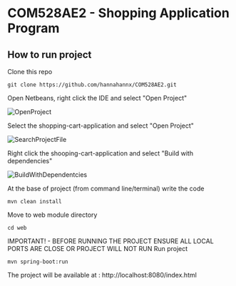 # COM528AE2 - Shopping Application Program 

## How to run project

Clone this repo
```
git clone https://github.com/hannahannx/COM528AE2.git
```


Open Netbeans, right click the IDE and select "Open Project"

![OpenProject](https://user-images.githubusercontent.com/72127228/148647825-eb199c75-8006-4216-9803-ce0ef757835e.png)

Select the shopping-cart-application and select "Open Project"

![SearchProjectFile](https://user-images.githubusercontent.com/72127228/148647865-88febeba-abea-4fb7-a37d-d406d372ad10.png)

Right click the shooping-cart-application and select "Build with dependencies"

![BuildWithDependentcies](https://user-images.githubusercontent.com/72127228/148647924-bd807108-e98b-4bf0-8140-1bd32853404e.png)



At the base of project (from command line/terminal) write the code
```
mvn clean install
```
Move to web module directory
```
cd web
```

IMPORTANT! - BEFORE RUNNING THE PROJECT ENSURE ALL LOCAL PORTS ARE CLOSE OR PROJECT WILL NOT RUN
Run project
```
mvn spring-boot:run
```
The project will be available at : http://localhost:8080/index.html
